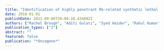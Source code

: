 ```yaml
---
title: "Identification of highly penetrant Rb-related synthetic lethal interactions in triple negative breast cancer"
date: 2018-01-01
publishDate: 2022-09-06T20:00:28.434882Z
authors: ["Rachel Brough", "Aditi Gulati", "Syed Haider", "Rahul Kumar", "James Campbell", "Erik Knudsen", "Stephen J Pettitt", "Colm J Ryan", "Christopher J Lord"]
publication_types: ["2"]
abstract: ""
featured: false
publication: "*Oncogene*"
---
```


